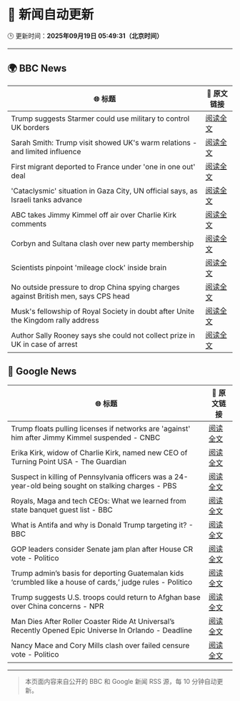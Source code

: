 # 🧠 新闻自动更新

🕒 更新时间：**2025年09月19日 05:49:31（北京时间）**

---

## 🌍 BBC News

| 🌐 标题 | 🔗 原文链接 |
|--------|-------------|
| Trump suggests Starmer could use military to control UK borders | [阅读全文](https://www.bbc.com/news/articles/cpd91wjypj9o?at_medium=RSS&at_campaign=rss) |
| Sarah Smith: Trump visit showed UK's warm relations - and limited influence | [阅读全文](https://www.bbc.com/news/articles/cgkn3key65do?at_medium=RSS&at_campaign=rss) |
| First migrant deported to France under 'one in one out' deal | [阅读全文](https://www.bbc.com/news/articles/ckg653r06jgo?at_medium=RSS&at_campaign=rss) |
| 'Cataclysmic' situation in Gaza City, UN official says, as Israeli tanks advance | [阅读全文](https://www.bbc.com/news/articles/c5y8l46m5evo?at_medium=RSS&at_campaign=rss) |
| ABC takes Jimmy Kimmel off air over Charlie Kirk comments | [阅读全文](https://www.bbc.com/news/articles/c203n52x1y9o?at_medium=RSS&at_campaign=rss) |
| Corbyn and Sultana clash over new party membership | [阅读全文](https://www.bbc.com/news/articles/cgkn3v1e7g3o?at_medium=RSS&at_campaign=rss) |
| Scientists pinpoint 'mileage clock' inside brain | [阅读全文](https://www.bbc.com/news/articles/crkjn6r7j23o?at_medium=RSS&at_campaign=rss) |
| No outside pressure to drop China spying charges against British men, says CPS head | [阅读全文](https://www.bbc.com/news/articles/cgrqxe47gq4o?at_medium=RSS&at_campaign=rss) |
| Musk's fellowship of Royal Society in doubt after Unite the Kingdom rally address | [阅读全文](https://www.bbc.com/news/articles/cly08l9vlpyo?at_medium=RSS&at_campaign=rss) |
| Author Sally Rooney says she could not collect prize in UK in case of arrest | [阅读全文](https://www.bbc.com/news/articles/c3w54g14gp9o?at_medium=RSS&at_campaign=rss) |

## 📰 Google News

| 🌐 标题 | 🔗 原文链接 |
|--------|-------------|
| Trump floats pulling licenses if networks are 'against' him after Jimmy Kimmel suspended - CNBC | [阅读全文](https://news.google.com/rss/articles/CBMigAFBVV95cUxQTnk1NG9ITWtodGZaRDl0VUJQSTZzWUExMFJXMV9xcWp2cXNFcTJNNHB3eVczekNteHhpWUpveUdDX1dVTV93VkoyZ2dIZ1kxeGtvNFJjUE56UkFQWjQzQkdjemxNdFdjemlVOTBETlg1Y0pZd0tpQUJKbF9oZ2Vob9IBhgFBVV95cUxQSFRtcXFvUnEzeFdZOUtFX3otcHhfSXd1TGNQeFlIelgyWm1xVW5YZmpKM1I5NnU3VENTQ2lfa1FDWFgzV1I5bTM0X1dRakpRTGFvcm1XYWNkMjhkbXptOU4yLWtFMjVzM0I2N1JtZHl6ak9RYWVpbFVUMkZlLTVKRHFhX0MxQQ?oc=5) |
| Erika Kirk, widow of Charlie Kirk, named new CEO of Turning Point USA - The Guardian | [阅读全文](https://news.google.com/rss/articles/CBMilAFBVV95cUxNNkxBUHZHZkphLXN5ZV9NdG5RWWZLZ0xoQTM0ckFJNWRLOFJZMUlQb1lJSFRDQWpFR2x4c0ZqM1I3bzZMS2VTcmExM18xNi1ENzEtYWMxMGFMOV9XblY2T0ZHLWN2TlFYZDd1eTlkWmN3UXZaeXE0bnNQVDlNMWF5bkRsS1dzUHp6M2pnUkRUbWRMMlJX?oc=5) |
| Suspect in killing of Pennsylvania officers was a 24-year-old being sought on stalking charges - PBS | [阅读全文](https://news.google.com/rss/articles/CBMiiAFBVV95cUxPN0pxQTJOcXdaTGRRdFlMbWhTeUZxaHdmaGdtdzBFc3dzQUIxbV92RzE1VnlTVkNMRDBRUnlFZUlsZEljR3E1ZW9ybEZJNTdGck9pbHRSWnV6MXFFZnJ1WDlaVmV5aVRjdmxwYy1KanNJaFlsX1UyQVJ4Z0xIcXNmbWpLWkZaOTlF?oc=5) |
| Royals, Maga and tech CEOs: What we learned from state banquet guest list - BBC | [阅读全文](https://news.google.com/rss/articles/CBMiWkFVX3lxTE0zX0pSeVdBeW13WnNPckJaSWhPb0ZaOTdtR21hbkpfdHo3Q0xRVDVRRlJVbWlEVGptZGdkU3Q2c3FWS2FIMFN6ZkNsbEZ2V2VqTkx5RjYzWGVEQdIBX0FVX3lxTE5RQlBUOVpiM3RfQzlSaFI0Q1lKRDd6a3dCampQd2VuWk9vd3M5SHBIZHQ1UTZNd2Z4Q0U1ZDMwV1R3Ykw3MzdXSk5EU2EybXBkcXFuM19FdmF4Nk1DNWRZ?oc=5) |
| What is Antifa and why is Donald Trump targeting it? - BBC | [阅读全文](https://news.google.com/rss/articles/CBMiWkFVX3lxTE81TnNXbFFQSDJ3c09xR1oxblVCQXFTQnBZQkNPaWZkR3lfOXoybFRFYTVyLXNoYUNZWDVlXzVSVlVQb2Z2dDhTN1pwcDMzMW9HUFhCQkU4WldYUdIBX0FVX3lxTFBrN2FrU3FaVm5PMzRzTHprNEpCck4wZzlINl9ta29HLUtMVmpjbk9NdFA3LWhOSS1PYzFVa2Jsek9kU0pHT0VibUwzRDZfc0V4QnZlZDN3Rlg0M2VhTDF3?oc=5) |
| GOP leaders consider Senate jam plan after House CR vote - Politico | [阅读全文](https://news.google.com/rss/articles/CBMilgFBVV95cUxPYXhlYUhGSDFWb3Y0Sk1pQ2Q0YkdQMGp0aEZxMzA2eU1fZTAycDVlZElpSmlJVE9NY2RURXNqeFpBbFVuQ3BoaTRKcEtEVHdlbkQ5U1hwZDRaNGw1SUNUQm5CcTdnYk5Qb2xucTlTREd6ZllOWGdHdFFVazJONW5YaWZUVTBobllhMTByV296Ql9zdl9QVEE?oc=5) |
| Trump admin’s basis for deporting Guatemalan kids ‘crumbled like a house of cards,’ judge rules - Politico | [阅读全文](https://news.google.com/rss/articles/CBMikgFBVV95cUxQVEdNd3ZDTmtBblN5YVZXYlhWaklNeVhhYkN6S2RfOFJubE5ZT1NpOGZaOEQ1ZEMtZVFwVFZuTzFqUnZWeHRFdkRiUzlVelNxaFlzdEhYZzdURHJydEdTZE9CamZFcUUtSTVpTlpMdWZDbnFwOUYyNi1GQmdlYmhPUkpIWnI3dFFNb3JFS2VUNmxFQQ?oc=5) |
| Trump suggests U.S. troops could return to Afghan base over China concerns - NPR | [阅读全文](https://news.google.com/rss/articles/CBMitgFBVV95cUxOTnUyZ1cydUQzUmp5QU1vMXN4ZFJUV1ZpQ2tLQ3ZxazFCbnM5S0k5di1wbHNaZklLcFNSU0N2LW0zZ0NHeEl6OEQ2X0FuN3ZzT01wRjJLcHN5VGZXdjdLRGtDaWpRaEJMZHZIZ2l3ZnNCS0ViLUpjbXFGUmNUOUx4czd4dXJCUzlRelpadVFHZDk5RUhfWllBVFBvSnNXR3ZPd3VjbGltTGo3NlZxT2VvZFA3WVVYUQ?oc=5) |
| Man Dies After Roller Coaster Ride At Universal’s Recently Opened Epic Universe In Orlando - Deadline | [阅读全文](https://news.google.com/rss/articles/CBMigAFBVV95cUxOQUoxNTQyeWcwZXp6ZGtLT0VtMkxTd29LQkduMjc2dllZYTkyaTJFbXF3YmFPZEJnZzNYM2FDako4R2JIaXBtakxxZzgtTk0wcGk4RDFEdm1rLS1xaWJRckdSWlAtNzNpbWY2dEFqU3RSMlVDaVZHQ2pkZVJyQUctbA?oc=5) |
| Nancy Mace and Cory Mills clash over failed censure vote - Politico | [阅读全文](https://news.google.com/rss/articles/CBMihwFBVV95cUxOeFdHQ1lSYmhoNkszRGF4Qm83SlZ1cDlDbTBYVHFhbnZ1RmdNQ0JiTzJCWk9jeHh3Tk5xb0o5Zlp3bThpeDQ0bWJ3ZVdGSmhoNnpDeFRldEVuOFY4Z1BDSGU3akFzQmJVLTlWd19ibEx0OXVVZ2tNb2xUTWZ1UmZpRUg5WWF3eGc?oc=5) |

---
> 本页面内容来自公开的 BBC 和 Google 新闻 RSS 源，每 10 分钟自动更新。